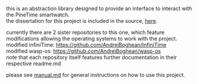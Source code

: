 this is an abstraction library designed to provide an interface to interact with the PineTime smartwatch.  
the dissertation for this project is included in the source, [here](2645295b.pdf).  

currently there are 2 sister repositories to this one, which feature modifications allowing the operating systems to work with the project.
modified infiniTime: https://github.com/AndreiBoghean/InfiniTime  
modified wasp-os: https://github.com/AndreiBoghean/wasp-os  
note that each repository itself features further documentation in their respective readme.md

please see [manual.md](manual.md) for general instructions on how to use this project.
